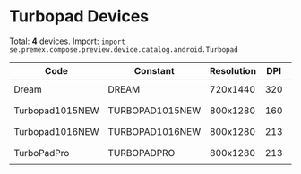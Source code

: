 # Turbopad Devices

Total: **4** devices. Import: `import se.premex.compose.preview.device.catalog.android.Turbopad`

| Code | Constant | Resolution | DPI | Compose Spec | Preview Usage |
|------|----------|------------|-----|-------------|---------------|
| Dream | DREAM | 720x1440 | 320 | `spec:width=720px,height=1440px,dpi=320` | `@Preview(device = Turbopad.DREAM)` |
| Turbopad1015NEW | TURBOPAD1015NEW | 800x1280 | 160 | `spec:width=800px,height=1280px,dpi=160` | `@Preview(device = Turbopad.TURBOPAD1015NEW)` |
| Turbopad1016NEW | TURBOPAD1016NEW | 800x1280 | 213 | `spec:width=800px,height=1280px,dpi=213` | `@Preview(device = Turbopad.TURBOPAD1016NEW)` |
| TurboPadPro | TURBOPADPRO | 800x1280 | 213 | `spec:width=800px,height=1280px,dpi=213` | `@Preview(device = Turbopad.TURBOPADPRO)` |

<!-- Generated automatically. Do not edit manually. -->
